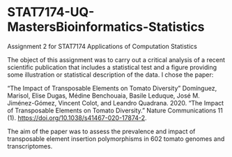 # STAT7174-UQ-MastersBioinformatics-Statistics
Assignment 2 for STAT7174 Applications of Computation Statistics

The object of this assignment was to carry out a critical analysis of a recent scientific publication that 
includes a statistical test and a figure providing some illustration or statistical description of the data.
I chose the paper:

“The Impact of Transposable Elements on Tomato Diversity”
Domínguez, Marisol, Elise Dugas, Médine Benchouaia, Basile Leduque, José M. Jiménez-Gómez,
Vincent Colot, and Leandro Quadrana. 2020. “The Impact of Transposable Elements on Tomato
Diversity.” Nature Communications 11 (1). https://doi.org/10.1038/s41467-020-17874-2.

The aim of the paper was to assess the prevalence and impact of transposable element insertion
polymorphisms in 602 tomato genomes and transcriptomes.



